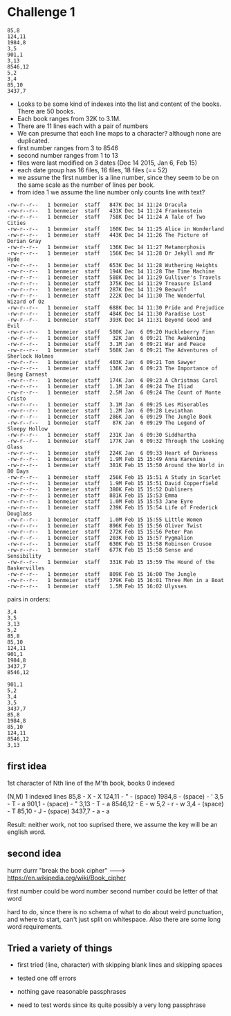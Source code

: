 # Challenge 1

```
85,8
124,11
1984,8
3,5
901,1
3,13
8546,12
5,2
3,4
85,10
3437,7
```

- Looks to be some kind of indexes into the list and content of the books. There are 50 books.
- Each book ranges from 32K to 3.1M.
- There are 11 lines each with a pair of numbers
- We can presume that each line maps to a character? although none are duplicated.
- first number ranges from 3 to 8546
- second number ranges from 1 to 13
- files were last modified on 3 dates (Dec 14 2015, Jan 6, Feb 15)
- each date group has 16 files, 16 files, 18 files (== 52)
- we assume the first number is a line number, since they seem to be on the same scale as the number of lines per book.
- from idea 1 we assume the line number only counts line with text?

```
-rw-r--r--   1 benmeier  staff   847K Dec 14 11:24 Dracula
-rw-r--r--   1 benmeier  staff   431K Dec 14 11:24 Frankenstein
-rw-r--r--   1 benmeier  staff   758K Dec 14 11:24 A Tale of Two Cities
-rw-r--r--   1 benmeier  staff   160K Dec 14 11:25 Alice in Wonderland
-rw-r--r--   1 benmeier  staff   443K Dec 14 11:26 The Picture of Dorian Gray
-rw-r--r--   1 benmeier  staff   136K Dec 14 11:27 Metamorphosis
-rw-r--r--   1 benmeier  staff   156K Dec 14 11:28 Dr Jekyll and Mr Hyde
-rw-r--r--   1 benmeier  staff   653K Dec 14 11:28 Wuthering Heights
-rw-r--r--   1 benmeier  staff   194K Dec 14 11:28 The Time Machine
-rw-r--r--   1 benmeier  staff   588K Dec 14 11:29 Gulliver's Travels
-rw-r--r--   1 benmeier  staff   375K Dec 14 11:29 Treasure Island
-rw-r--r--   1 benmeier  staff   287K Dec 14 11:29 Beowulf
-rw-r--r--   1 benmeier  staff   222K Dec 14 11:30 The Wonderful Wizard of Oz
-rw-r--r--   1 benmeier  staff   688K Dec 14 11:30 Pride and Prejudice
-rw-r--r--   1 benmeier  staff   484K Dec 14 11:30 Paradise Lost
-rw-r--r--   1 benmeier  staff   393K Dec 14 11:31 Beyond Good and Evil
-rw-r--r--   1 benmeier  staff   580K Jan  6 09:20 Huckleberry Finn
-rw-r--r--   1 benmeier  staff    32K Jan  6 09:21 The Awakening
-rw-r--r--   1 benmeier  staff   3.1M Jan  6 09:21 War and Peace
-rw-r--r--   1 benmeier  staff   568K Jan  6 09:21 The Adventures of Sherlock Holmes
-rw-r--r--   1 benmeier  staff   403K Jan  6 09:21 Tom Sawyer
-rw-r--r--   1 benmeier  staff   136K Jan  6 09:23 The Importance of Being Earnest
-rw-r--r--   1 benmeier  staff   174K Jan  6 09:23 A Christmas Carol
-rw-r--r--   1 benmeier  staff   1.1M Jan  6 09:24 The Iliad
-rw-r--r--   1 benmeier  staff   2.5M Jan  6 09:24 The Count of Monte Cristo
-rw-r--r--   1 benmeier  staff   3.1M Jan  6 09:25 Les Miserables
-rw-r--r--   1 benmeier  staff   1.2M Jan  6 09:28 Leviathan
-rw-r--r--   1 benmeier  staff   286K Jan  6 09:29 The Jungle Book
-rw-r--r--   1 benmeier  staff    87K Jan  6 09:29 The Legend of Sleepy Hollow
-rw-r--r--   1 benmeier  staff   231K Jan  6 09:30 Siddhartha
-rw-r--r--   1 benmeier  staff   177K Jan  6 09:32 Through the Looking Glass
-rw-r--r--   1 benmeier  staff   224K Jan  6 09:33 Heart of Darkness
-rw-r--r--   1 benmeier  staff   1.9M Feb 15 15:49 Anna Karenina
-rw-r--r--   1 benmeier  staff   381K Feb 15 15:50 Around the World in 80 Days
-rw-r--r--   1 benmeier  staff   256K Feb 15 15:51 A Study in Scarlet
-rw-r--r--   1 benmeier  staff   1.9M Feb 15 15:51 David Copperfield
-rw-r--r--   1 benmeier  staff   380K Feb 15 15:52 Dubliners
-rw-r--r--   1 benmeier  staff   881K Feb 15 15:53 Emma
-rw-r--r--   1 benmeier  staff   1.0M Feb 15 15:53 Jane Eyre
-rw-r--r--   1 benmeier  staff   239K Feb 15 15:54 Life of Frederick Douglass
-rw-r--r--   1 benmeier  staff   1.0M Feb 15 15:55 Little Women
-rw-r--r--   1 benmeier  staff   896K Feb 15 15:56 Oliver Twist
-rw-r--r--   1 benmeier  staff   272K Feb 15 15:56 Peter Pan
-rw-r--r--   1 benmeier  staff   203K Feb 15 15:57 Pygmalion
-rw-r--r--   1 benmeier  staff   630K Feb 15 15:58 Robinson Crusoe
-rw-r--r--   1 benmeier  staff   677K Feb 15 15:58 Sense and Sensibility
-rw-r--r--   1 benmeier  staff   331K Feb 15 15:59 The Hound of the Baskervilles
-rw-r--r--   1 benmeier  staff   809K Feb 15 16:00 The Jungle
-rw-r--r--   1 benmeier  staff   379K Feb 15 16:01 Three Men in a Boat
-rw-r--r--   1 benmeier  staff   1.5M Feb 15 16:02 Ulysses
```

pairs in orders:

```
3,4
3,5
3,13
5,2
85,8
85,10
124,11
901,1
1984,8
3437,7
8546,12
```

```
901,1
5,2
3,4
3,5
3437,7
85,8
1984,8
85,10
124,11
8546,12
3,13
```

## first idea

1st character of Nth line of the M'th book, books 0 indexed

(N,M)       1 indexed lines
85,8        - X                  - X
124,11      - "                  - (space)
1984,8      - (space)            - '
3,5         - T                  - a
901,1       - (space)            - "
3,13        - T                  - a
8546,12     - E                  - w
5,2         - r                  - w
3,4         - (space)            - T
85,10       - J                  - (space)
3437,7      - a                  - a

Result: neither work, not too suprised there, we assume the key will be an english word.

## second idea

hurrr durrr "break the book cipher" ---> https://en.wikipedia.org/wiki/Book_cipher

first number could be word number
second number could be letter of that word

hard to do, since there is no schema of what to do about weird punctuation, and where to start, can't just split on whitespace.
Also there are some long word requirements.

## Tried a variety of things

- first tried (line, character) with skipping blank lines and skipping spaces
- tested one off errors
- nothing gave reasonable passphrases

- need to test words since its quite possibly a very long passphrase

